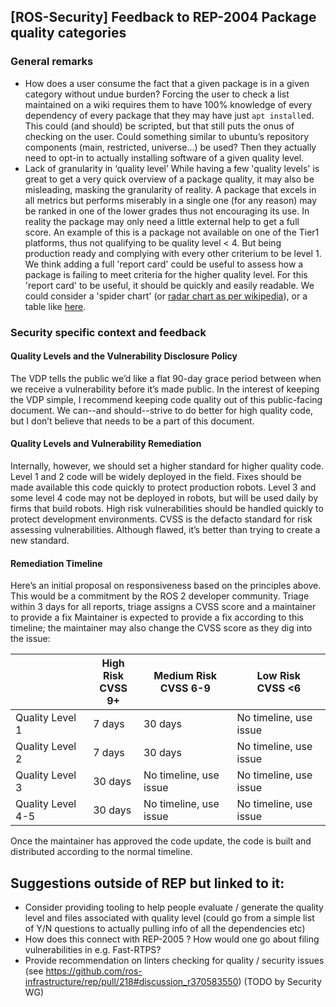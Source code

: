 ## [ROS-Security] Feedback to REP-2004 Package quality categories

### General remarks

- How does a user consume the fact that a given package is in a given category without undue burden? Forcing the user to check a list maintained on a wiki requires them to have 100% knowledge of every dependency of every package that they may have just `apt install`ed. This could (and should) be scripted, but that still puts the onus of checking on the user. Could something similar to ubuntu’s repository components (main, restricted, universe…) be used? Then they actually need to opt-in to actually installing software of a given quality level.
- Lack of granularity in ‘quality level’
While having a few 'quality levels' is great to get a very quick overview of a package quality, it may also be misleading, masking the granularity of reality. A package that excels in all metrics but performs miserably in a single one (for any reason) may be ranked in one of the lower grades thus not encouraging its use. In reality the package may only need a little external help to get a full score.
An example of this is a package not available on one of the Tier1 platforms, thus not qualifying to be quality level < 4. But being production ready and complying with every other criterium to be level 1.
We think adding a full 'report card' could be useful to assess how a package is failing to meet criteria for the higher quality level. For this 'report card' to be useful, it should be quickly and easily readable. We could consider a 'spider chart' (or [radar chart as per wikipedia](https://en.wikipedia.org/wiki/Radar_chart)), or a table like [here](https://github.com/ros-infrastructure/rep/blob/c8bd456f531acc4863d0bb8888c28b10f9271492/rep-2004.rst#quality-level-comparison-chart).

### Security specific context and feedback

#### Quality Levels and the Vulnerability Disclosure Policy
The VDP tells the public we’d like a flat 90-day grace period between when we receive a vulnerability before it’s made public.  In the interest of keeping the VDP simple, I recommend keeping code quality out of this public-facing document.  We can--and should--strive to do better for high quality code, but I don’t believe that needs to be a part of this document.

#### Quality Levels and Vulnerability Remediation
Internally, however, we should set a higher standard for higher quality code.
Level 1 and 2 code will be widely deployed in the field. Fixes should be made available this code quickly to protect production robots.
Level 3 and some level 4 code may not be deployed in robots, but will be used daily by firms that build robots.  High risk vulnerabilities should be handled quickly to protect development environments.
CVSS is the defacto standard for risk assessing vulnerabilities.  Although flawed, it’s better than trying to create a new standard.

#### Remediation Timeline
Here’s an initial proposal on responsiveness based on the principles above.  This would be a commitment by the ROS 2 developer community.
Triage within 3 days for all reports, triage assigns a CVSS score and a maintainer to provide a fix
Maintainer is expected to provide a fix according to this timeline; the maintainer may also change the CVSS score as they dig into the issue:


|                   | High Risk<br> CVSS 9+ | Medium Risk<br> CVSS 6-9            | Low Risk<br>CVSS <6                       |
| ----------------- | --------- | ---------------------- | ------------------------------ |
| Quality Level 1   | 7 days    | 30 days                | No timeline, use issue         |
| Quality Level 2   | 7 days    | 30 days                | No timeline, use issue         |
| Quality Level 3   | 30 days   | No timeline, use issue | No timeline, use issue         |
| Quality Level 4-5 | 30 days   | No timeline, use issue | No timeline, use issue         |



Once the maintainer has approved the code update, the code is built and distributed according to the normal timeline.


## Suggestions outside of REP but linked to it:

- Consider providing tooling to help people evaluate / generate the quality level and files associated with quality level (could go from a simple list of Y/N questions to actually pulling info of all the dependencies etc)
- How does this connect with REP-2005 ? How would one go about filing vulnerabilities in e.g. Fast-RTPS?
- Provide recommendation on linters checking for quality / security issues (see https://github.com/ros-infrastructure/rep/pull/218#discussion_r370583550) (TODO by Security WG)

